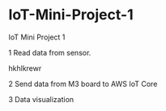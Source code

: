 # IoT-Mini-Project-1
IoT Mini Project 1


1	Read data from sensor.

hkhlkrewr

2	Send data from M3 board to AWS IoT Core
    


3	Data visualization



